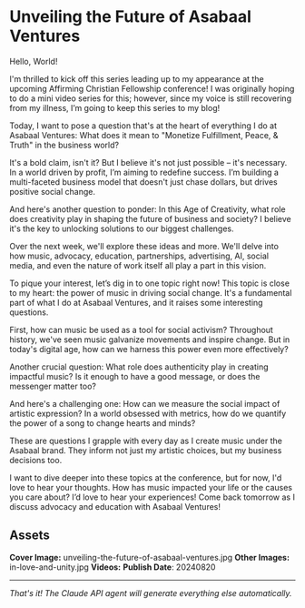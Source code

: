 # Unveiling the Future of Asabaal Ventures

Hello, World! 

I'm thrilled to kick off this series leading up to my appearance at the upcoming Affirming Christian Fellowship conference! I was originally hoping to do a mini video series for this; however, since my voice is still recovering from my illness, I’m going to keep this series to my blog!

Today, I want to pose a question that's at the heart of everything I do at Asabaal Ventures: What does it mean to "Monetize Fulfillment, Peace, & Truth" in the business world?

It's a bold claim, isn't it? But I believe it's not just possible – it's necessary. In a world driven by profit, I’m aiming to redefine success. I’m building a multi-faceted business model that doesn't just chase dollars, but drives positive social change.

And here's another question to ponder: In this Age of Creativity, what role does creativity play in shaping the future of business and society? I believe it's the key to unlocking solutions to our biggest challenges.

Over the next week, we'll explore these ideas and more. We'll delve into how music, advocacy, education, partnerships, advertising, AI, social media, and even the nature of work itself all play a part in this vision.

To pique your interest, let’s dig in to one topic right now! This topic is close to my heart: the power of music in driving social change. It's a fundamental part of what I do at Asabaal Ventures, and it raises some interesting questions.

First, how can music be used as a tool for social activism? Throughout history, we've seen music galvanize movements and inspire change. But in today's digital age, how can we harness this power even more effectively?

Another crucial question: What role does authenticity play in creating impactful music? Is it enough to have a good message, or does the messenger matter too?

And here's a challenging one: How can we measure the social impact of artistic expression? In a world obsessed with metrics, how do we quantify the power of a song to change hearts and minds?

These are questions I grapple with every day as I create music under the Asabaal brand. They inform not just my artistic choices, but my business decisions too.

I want to dive deeper into these topics at the conference, but for now, I'd love to hear your thoughts. How has music impacted your life or the causes you care about? I’d love to hear your experiences! Come back tomorrow as I discuss advocacy and education with Asabaal Ventures!

## Assets

**Cover Image:** unveiling-the-future-of-asabaal-ventures.jpg
**Other Images:** in-love-and-unity.jpg
**Videos:**
**Publish Date**: 20240820

---
*That's it! The Claude API agent will generate everything else automatically.*